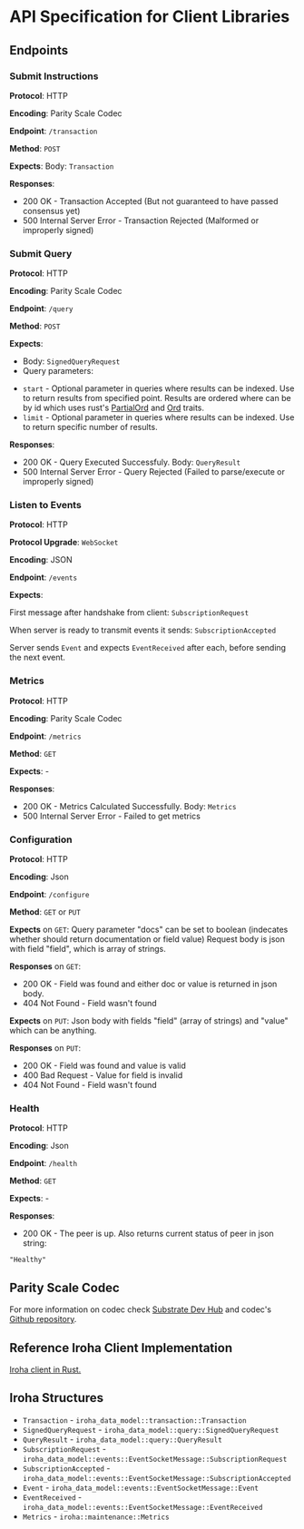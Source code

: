 # API Specification for Client Libraries

## Endpoints

### Submit Instructions

**Protocol**: HTTP

**Encoding**: Parity Scale Codec

**Endpoint**: `/transaction`

**Method**: `POST`

**Expects**: Body: `Transaction`

**Responses**:
- 200 OK - Transaction Accepted (But not guaranteed to have passed consensus yet)
- 500 Internal Server Error - Transaction Rejected (Malformed or improperly signed)

### Submit Query

**Protocol**: HTTP

**Encoding**: Parity Scale Codec

**Endpoint**: `/query`

**Method**: `POST`

**Expects**:
- Body: `SignedQueryRequest`
- Query parameters:
 + `start` - Optional parameter in queries where results can be indexed. Use to return results from specified point. Results are ordered where can be by id which uses rust's [PartialOrd](https://doc.rust-lang.org/std/cmp/trait.PartialOrd.html#derivable) and [Ord](https://doc.rust-lang.org/std/cmp/trait.Ord.html) traits.
 + `limit` - Optional parameter in queries where results can be indexed. Use to return specific number of results.

**Responses**:
- 200 OK - Query Executed Successfuly. Body: `QueryResult`
- 500 Internal Server Error - Query Rejected (Failed to parse/execute or improperly signed)

### Listen to Events

**Protocol**: HTTP

**Protocol Upgrade**: `WebSocket`

**Encoding**: JSON

**Endpoint**: `/events`

**Expects**: 

First message after handshake from client: `SubscriptionRequest`

When server is ready to transmit events it sends: `SubscriptionAccepted`

Server sends `Event` and expects `EventReceived` after each, before sending the next event.

### Metrics

**Protocol**: HTTP

**Encoding**: Parity Scale Codec

**Endpoint**: `/metrics`

**Method**: `GET`

**Expects**: -

**Responses**:
- 200 OK - Metrics Calculated Successfully. Body: `Metrics`
- 500 Internal Server Error - Failed to get metrics

### Configuration

**Protocol**: HTTP

**Encoding**: Json

**Endpoint**: `/configure`

**Method**: `GET` or `PUT`

**Expects** on `GET`:
Query parameter "docs" can be set to boolean (indecates whether should return documentation or field value)
Request body is json with field "field", which is array of strings.

**Responses** on `GET`:
- 200 OK - Field was found and either doc or value is returned in json body.
- 404 Not Found - Field wasn't found

**Expects** on `PUT`:
Json body with fields "field" (array of strings) and "value" which can be anything.

**Responses** on `PUT`:
- 200 OK - Field was found and value is valid
- 400 Bad Request - Value for field is invalid
- 404 Not Found - Field wasn't found

### Health

**Protocol**: HTTP

**Encoding**: Json

**Endpoint**: `/health`

**Method**: `GET`

**Expects**: -

**Responses**:
- 200 OK - The peer is up.
Also returns current status of peer in json string:
```
"Healthy"
```

## Parity Scale Codec

For more information on codec check [Substrate Dev Hub](https://substrate.dev/docs/en/knowledgebase/advanced/codec) and codec's [Github repository](https://github.com/paritytech/parity-scale-codec).

## Reference Iroha Client Implementation

[Iroha client in Rust.](../../../client)

## Iroha Structures

- `Transaction` - `iroha_data_model::transaction::Transaction`
- `SignedQueryRequest` - `iroha_data_model::query::SignedQueryRequest`
- `QueryResult` - `iroha_data_model::query::QueryResult`
- `SubscriptionRequest` - `iroha_data_model::events::EventSocketMessage::SubscriptionRequest`
- `SubscriptionAccepted` - `iroha_data_model::events::EventSocketMessage::SubscriptionAccepted`
- `Event` - `iroha_data_model::events::EventSocketMessage::Event`
- `EventReceived` - `iroha_data_model::events::EventSocketMessage::EventReceived`
- `Metrics` - `iroha::maintenance::Metrics`
